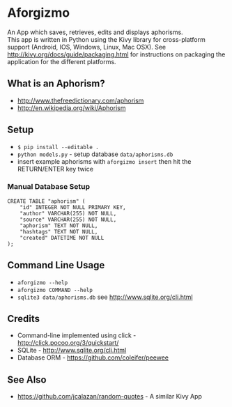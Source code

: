 # Aforgizmo

An App which saves, retrieves, edits and displays aphorisms.  
This app is written in Python using the Kivy library for cross-platform support (Android, IOS, Windows, Linux, Mac OSX).  See http://kivy.org/docs/guide/packaging.html for instructions on packaging the application for the different platforms.

## What is an Aphorism?
 * http://www.thefreedictionary.com/aphorism
 * http://en.wikipedia.org/wiki/Aphorism

## Setup
 * `$ pip install --editable .`
 * `python models.py` - setup database `data/aphorisms.db`
 * insert example aphorisms with `aforgizmo insert` then hit the RETURN/ENTER 
 key twice
 
### Manual Database Setup
```
CREATE TABLE "aphorism" (
    "id" INTEGER NOT NULL PRIMARY KEY, 
    "author" VARCHAR(255) NOT NULL, 
    "source" VARCHAR(255) NOT NULL, 
    "aphorism" TEXT NOT NULL, 
    "hashtags" TEXT NOT NULL, 
    "created" DATETIME NOT NULL
);
```
 
## Command Line Usage
 * `aforgizmo --help`
 * `aforgizmo COMMAND --help`
 * `sqlite3 data/aphorisms.db` see http://www.sqlite.org/cli.html

## Credits
 * Command-line implemented using click - http://click.pocoo.org/3/quickstart/
 * SQLite - http://www.sqlite.org/cli.html
 * Database ORM - https://github.com/coleifer/peewee
 
## See Also
 * https://github.com/jcalazan/random-quotes - A similar Kivy App 
